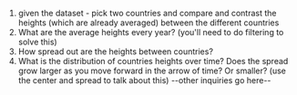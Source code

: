 1. given the dataset - pick two countries and compare and contrast the heights (which are already averaged) between the different countries
2. What are the average heights every year? (you'll need to do filtering to solve this)
3. How spread out are the heights between countries?
4. What is the distribution of countries heights over time?  Does the spread grow larger as you move forward in the arrow of time?  Or smaller? (use the center and spread to talk about this)
--other inquiries go here--